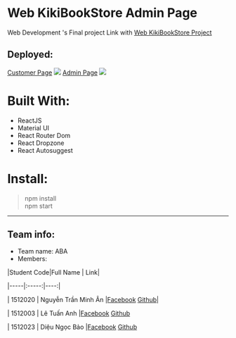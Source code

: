# Web KikiBookStore Admin Page
Web Development 's Final project
Link with [Web KikiBookStore Project](https://github.com/annguyen011197/Web_KiKiBookStore)
## Deployed:
[Customer Page](https://kikibookstore.herokuapp.com/)
![](https://i.imgur.com/GYHAB9y.jpg)
[Admin Page](https://annguyen011197.github.io/kikiwebstore-admin/)
![](https://i.imgur.com/Lx1srOZ.jpg)
# Built With:

 - ReactJS
 - Material UI
 - React Router Dom
 - React Dropzone
 - React Autosuggest

# Install:
> npm install <br/>
> npm start  <br/>

___
## Team info:
 - Team name: ABA
 - Members:
 
|Student Code|Full Name | Link|

|-----|:-----:|----:|

| 1512020 | Nguyễn Trần Minh Ân |[Facebook](https://www.facebook.com/an.nguyen.11197) [Github](https://github.com/annguyen011197)|

| 1512003 | Lê Tuấn Anh |[Facebook](https://www.facebook.com/letuananh.it) [Github](https://github.com/letuananh035)

| 1512023 | Diệu Ngọc Bảo |[Facebook](https://www.facebook.com/dieungocbao) [Github](https://github.com/dieungocbao)